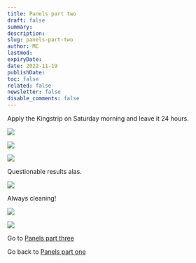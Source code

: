 ```yaml
---
title: Panels part two
draft: false
summary:
description:
slug: panels-part-two
author: MC
lastmod:
expiryDate:
date: 2022-11-19
publishDate:
toc: false
related: false
newsletter: false
disable_comments: false
---
```

Apply the Kingstrip on Saturday morning and leave it 24 hours.

![](/images/9558.jpeg)

![](/images/9563.jpeg)

![](/images/9566.jpeg)


Questionable results alas.

![](/images/3205.jpeg)

Always cleaning!

![](/images/3202.jpeg)

![](/images/3204.jpeg)

Go to [Panels part three](/posts/2022/nov-2022/panels-part-three/)

Go back to [Panels part one](/posts/2022/nov-2022/panels-part-one/)
